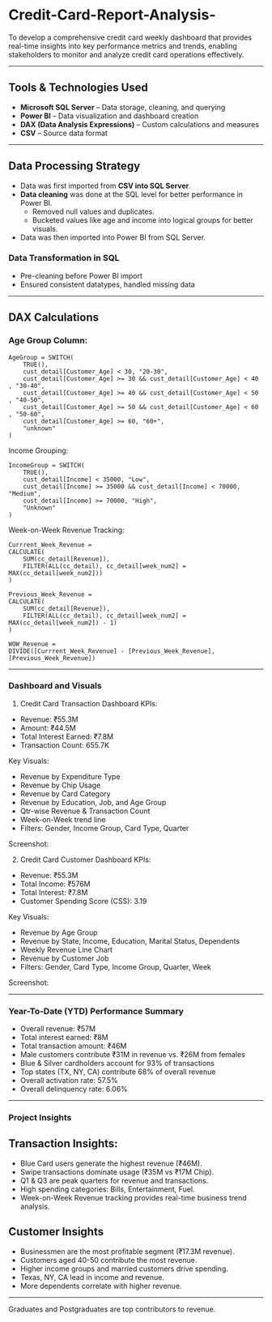 # Credit-Card-Report-Analysis-
To develop a comprehensive credit card weekly dashboard that provides real-time insights into key performance metrics and trends, enabling stakeholders to monitor and analyze credit card operations effectively.

---

##  Tools & Technologies Used
- **Microsoft SQL Server** – Data storage, cleaning, and querying
- **Power BI** – Data visualization and dashboard creation
- **DAX (Data Analysis Expressions)** – Custom calculations and measures
- **CSV** – Source data format

---

##  Data Processing Strategy

- Data was first imported from **CSV into SQL Server**.
- **Data cleaning** was done at the SQL level for better performance in Power BI.
  - Removed null values and duplicates.
  - Bucketed values like age and income into logical groups for better visuals.
- Data was then imported into Power BI from SQL Server.

###  Data Transformation in SQL
- Pre-cleaning before Power BI import
- Ensured consistent datatypes, handled missing data

---

##  DAX Calculations

###  Age Group Column:
```DAX
AgeGroup = SWITCH(
    TRUE(), 
    cust_detail[Customer_Age] < 30, "20-30",
    cust_detail[Customer_Age] >= 30 && cust_detail[Customer_Age] < 40 , "30-40",
    cust_detail[Customer_Age] >= 40 && cust_detail[Customer_Age] < 50 , "40-50",
    cust_detail[Customer_Age] >= 50 && cust_detail[Customer_Age] < 60 , "50-60",
    cust_detail[Customer_Age] >= 60, "60+",
    "unknown"
)
```

Income Grouping:
```DAX
IncomeGroup = SWITCH(
    TRUE(), 
    cust_detail[Income] < 35000, "Low",
    cust_detail[Income] >= 35000 && cust_detail[Income] < 70000, "Medium",
    cust_detail[Income] >= 70000, "High",
    "Unknown"
)
```

Week-on-Week Revenue Tracking:
```DAX
Currrent_Week_Revenue = 
CALCULATE(
    SUM(cc_detail[Revenue]),
    FILTER(ALL(cc_detail), cc_detail[week_num2] = MAX(cc_detail[week_num2]))
)

Previous_Week_Revenue = 
CALCULATE(
    SUM(cc_detail[Revenue]),
    FILTER(ALL(cc_detail), cc_detail[week_num2] = MAX(cc_detail[week_num2]) - 1)
)

WOW_Revenue = 
DIVIDE([Currrent_Week_Revenue] - [Previous_Week_Revenue], [Previous_Week_Revenue])
```

----

### Dashboard and Visuals 
1. Credit Card Transaction Dashboard
 KPIs:
 - Revenue: ₹55.3M
 - Amount: ₹44.5M
 - Total Interest Earned: ₹7.8M
 - Transaction Count: 655.7K

 Key Visuals:
 - Revenue by Expenditure Type
 - Revenue by Chip Usage
 - Revenue by Card Category
 - Revenue by Education, Job, and Age Group
 - Qtr-wise Revenue & Transaction Count
 - Week-on-Week trend line
 - Filters: Gender, Income Group, Card Type, Quarter

 Screenshot: 

 2. Credit Card Customer Dashboard
 KPIs:
 - Revenue: ₹55.3M
 - Total Income: ₹576M
 - Total Interest: ₹7.8M
 - Customer Spending Score (CSS): 3.19

 Key Visuals:
 - Revenue by Age Group
 - Revenue by State, Income, Education, Marital Status, Dependents
 - Weekly Revenue Line Chart
 - Revenue by Customer Job
 - Filters: Gender, Card Type, Income Group, Quarter, Week

 Screenshot: 

---

### Year-To-Date (YTD) Performance Summary
 - Overall revenue: ₹57M
 - Total interest earned: ₹8M
 - Total transaction amount: ₹46M
 - Male customers contribute ₹31M in revenue vs. ₹26M from females
 - Blue & Silver cardholders account for 93% of transactions
 - Top states (TX, NY, CA) contribute 68% of overall revenue
 - Overall activation rate: 57.5%
 - Overall delinquency rate: 6.06%

---

### Project Insights
## Transaction Insights:
- Blue Card users generate the highest revenue (₹46M).
- Swipe transactions dominate usage (₹35M vs ₹17M Chip).
- Q1 & Q3 are peak quarters for revenue and transactions.
- High spending categories: Bills, Entertainment, Fuel.
- Week-on-Week Revenue tracking provides real-time business trend analysis.

## Customer Insights
- Businessmen are the most profitable segment (₹17.3M revenue).
- Customers aged 40-50 contribute the most revenue.
- Higher income groups and married customers drive spending.
- Texas, NY, CA lead in income and revenue.
- More dependents correlate with higher revenue.

---
Graduates and Postgraduates are top contributors to revenue.





